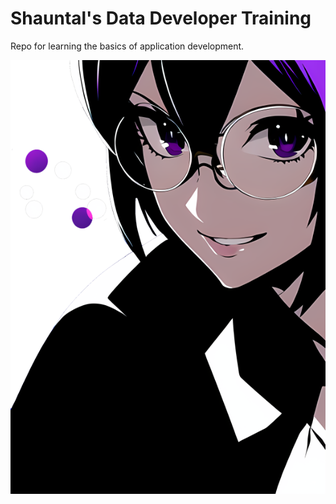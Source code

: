 # Shauntal's Data Developer Training
Repo for learning the basics of application development.

![Shauntal_Bubbles.png](Shauntal_Bubbles.png)